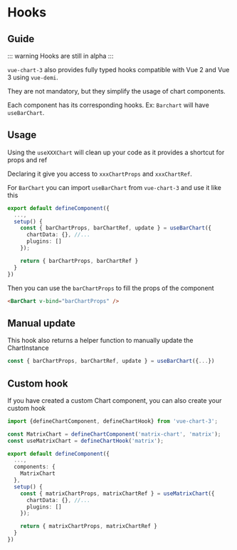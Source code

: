 # Hooks

## Guide

::: warning
Hooks are still in alpha
:::

`vue-chart-3` also provides fully typed hooks compatible with Vue 2 and Vue 3 using `vue-demi`.

They are not mandatory, but they simplify the usage of chart components.

Each component has its corresponding hooks. Ex: `Barchart` will have `useBarChart`.

## Usage

Using the `useXXXChart` will clean up your code as it provides a shortcut for props and ref

Declaring it give you access to `xxxChartProps` and `xxxChartRef`.

For `BarChart` you can import `useBarChart` from `vue-chart-3` and use it like this

```ts
export default defineComponent({
  ...,
  setup() {
    const { barChartProps, barChartRef, update } = useBarChart({
      chartData: {}, //...
      plugins: []
    });

    return { barChartProps, barChartRef }
  }
})

```

Then you can use the `barChartProps` to fill the props of the component

```html
<BarChart v-bind="barChartProps" />
```

## Manual update

This hook also returns a helper function to manually update the ChartInstance

```ts
const { barChartProps, barChartRef, update } = useBarChart({...})
```

## Custom hook

If you have created a custom Chart component, you can also create your custom hook

```ts
import {defineChartComponent, defineChartHook} from 'vue-chart-3';

const MatrixChart = defineChartComponent('matrix-chart', 'matrix');
const useMatrixChart = defineChartHook('matrix');

export default defineComponent({
  ...,
  components: {
    MatrixChart
  },
  setup() {
    const { matrixChartProps, matrixChartRef } = useMatrixChart({
      chartData: {}, //...
      plugins: []
    });

    return { matrixChartProps, matrixChartRef }
  }
})

```
